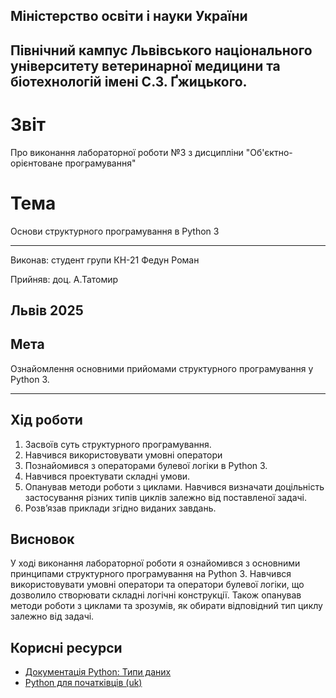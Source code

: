 ## Міністерство освіти і науки України

## Північний кампус Львівського національного університету ветеринарної медицини та біотехнологій імені С.З. Ґжицького.

# Звіт
Про виконання лабораторної роботи №3 з дисципліни "Об'єктно-орієнтоване програмування"

# Тема
Основи структурного програмування в Python 3

---

Виконав: студент групи КН-21 Федун Роман

Прийняв: доц. А.Татомир

## Львів 2025

## Мета
Ознайомлення основними прийомами структурного програмування у Python 3.

---

## Хід роботи

1. Засвоїв суть структурного програмування.
2. Навчився використовувати умовні оператори
3. Познайомився з операторами булевої логіки в Python 3.
4. Навчився проектувати складні умови.
5. Опанував методи роботи з циклами. Навчився визначати доцільність застосування різних типів циклів залежно від поставленої задачі.
6. Розв’язав приклади згідно виданих завдань.

## Висновок

  У ході виконання лабораторної роботи я ознайомився з основними принципами структурного програмування на Python 3. Навчився використовувати умовні оператори та оператори булевої логіки, що дозволило створювати складні логічні конструкції. 
 Також опанував методи роботи з циклами та зрозумів, як обирати відповідний тип циклу залежно від задачі.

## Корисні ресурси

- [Документація Python: Типи даних](https://www.learnpython.org/en/Variables_and_Types)
- [Python для початківців (uk)](https://uk.wikipedia.org/wiki/Python)

